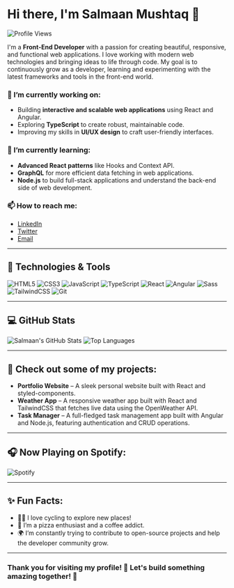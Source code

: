 # Hi there, I'm Salmaan Mushtaq 👋

![Profile Views](https://komarev.com/ghpvc/?username=salmaan-mushtaq&color=blueviolet)

I'm a **Front-End Developer** with a passion for creating beautiful, responsive, and functional web applications. I love working with modern web technologies and bringing ideas to life through code. My goal is to continuously grow as a developer, learning and experimenting with the latest frameworks and tools in the front-end world.

### 🔭 I’m currently working on:
- Building **interactive and scalable web applications** using React and Angular.
- Exploring **TypeScript** to create robust, maintainable code.
- Improving my skills in **UI/UX design** to craft user-friendly interfaces.

### 🌱 I’m currently learning:
- **Advanced React patterns** like Hooks and Context API.
- **GraphQL** for more efficient data fetching in web applications.
- **Node.js** to build full-stack applications and understand the back-end side of web development.

### 📫 How to reach me:
- [LinkedIn](https://www.linkedin.com/in/salmaan-mushtaq/)
- [Twitter](https://twitter.com/salmaan_frontend)
- [Email](mailto:salmaan.mushtaq@example.com)

---

## 🚀 Technologies & Tools

![HTML5](https://img.shields.io/badge/HTML5-E34F26?style=for-the-badge&logo=html5&logoColor=white)
![CSS3](https://img.shields.io/badge/CSS3-1572B6?style=for-the-badge&logo=css3&logoColor=white)
![JavaScript](https://img.shields.io/badge/JavaScript-F7DF1E?style=for-the-badge&logo=javascript&logoColor=black)
![TypeScript](https://img.shields.io/badge/TypeScript-007ACC?style=for-the-badge&logo=typescript&logoColor=white)
![React](https://img.shields.io/badge/React-20232A?style=for-the-badge&logo=react&logoColor=61DAFB)
![Angular](https://img.shields.io/badge/Angular-DD0031?style=for-the-badge&logo=angular&logoColor=white)
![Sass](https://img.shields.io/badge/Sass-CC6699?style=for-the-badge&logo=sass&logoColor=white)
![TailwindCSS](https://img.shields.io/badge/TailwindCSS-38B2AC?style=for-the-badge&logo=tailwind-css&logoColor=white)
![Git](https://img.shields.io/badge/Git-F05032?style=for-the-badge&logo=git&logoColor=white)

---

## 💻 GitHub Stats

![Salmaan's GitHub Stats](https://github-readme-stats.vercel.app/api?username=salmaan-mushtaq&show_icons=true&theme=radical)
![Top Languages](https://github-readme-stats.vercel.app/api/top-langs/?username=salmaan-mushtaq&layout=compact&theme=radical)

---

## 🎨 Check out some of my projects:
- **Portfolio Website** – A sleek personal website built with React and styled-components.
- **Weather App** – A responsive weather app built with React and TailwindCSS that fetches live data using the OpenWeather API.
- **Task Manager** – A full-fledged task management app built with Angular and Node.js, featuring authentication and CRUD operations.

---

## 🎧 Now Playing on Spotify:

![Spotify](https://novatorem.vercel.app/api/spotify?background_color=121212&color=1ed760)

---

## ✨ Fun Facts:
- 🚴‍♂️ I love cycling to explore new places!
- 🍕 I’m a pizza enthusiast and a coffee addict.
- 🌍 I’m constantly trying to contribute to open-source projects and help the developer community grow.

---

### Thank you for visiting my profile! 🙌 Let's build something amazing together! 🚀
